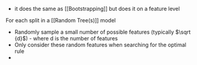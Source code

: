 - it does the same as [[Bootstrapping]] but does it on a feature level

For each split in a [[Random Tree(s)]] model
- Randomly sample a small number of possible features (typically $\sqrt {d}$) - where d is the number of features
- Only consider these random features when searching for the optimal rule
- 